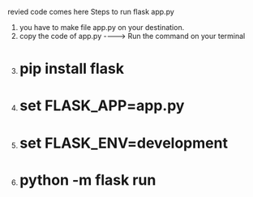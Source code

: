 revied code comes here
Steps to run flask app.py 
1. you have to make file app.py on your destination.
2. copy the code of app.py
----> Run the command on your terminal
3. # pip install flask 
4. # set FLASK_APP=app.py
5. # set FLASK_ENV=development
6. # python -m flask run